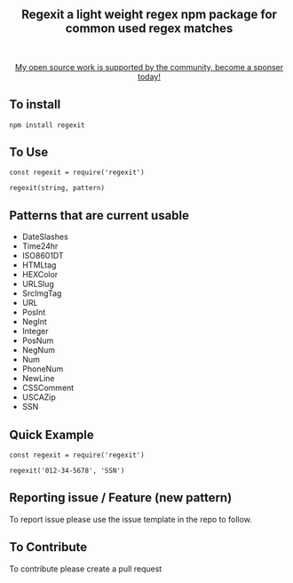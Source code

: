 <div align="center">
	<h2>
		Regexit a light weight regex npm package for common used regex matches
	</h2>
	<br>
	<p>
		<a href="https://www.patreon.com/james_perkins">My open source work is supported by the community, become a sponser today!</a>
	</p>
</div>

## To install

    npm install regexit

## To Use

    const regexit = require('regexit')

    regexit(string, pattern)

## Patterns that are current usable 

* DateSlashes
* Time24hr
* ISO8601DT
* HTMLtag
* HEXColor
* URLSlug
* SrcImgTag
* URL
* PosInt
* NegInt
* Integer
* PosNum
* NegNum
* Num
* PhoneNum
* NewLine
* CSSComment
* USCAZip
* SSN

## Quick Example

    const regexit = require('regexit')

    regexit('012-34-5678', 'SSN')


## Reporting issue / Feature (new pattern)

To report issue please use the issue template in the repo to follow.

## To Contribute

To contribute please create a pull request
